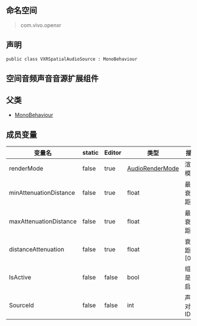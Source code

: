 ## 命名空间
>com.vivo.openxr

## 声明
```CSharp
public class VXRSpatialAudioSource : MonoBehaviour

```

空间音频声音音源扩展组件
---------------------

## 父类
* [MonoBehaviour](https://docs.unity3d.com/2018.3/Documentation/ScriptReference/MonoBehaviour.html)

## 成员变量
变量名 | static |Editor | 类型| 描述
------ | ------ | ------ | ------ |  ------ 
 renderMode | false | true  | [AudioRenderMode](AudioRenderMode.md) | 渲染模式
 minAttenuationDistance | false | true  | float | 最小衰减距离
 maxAttenuationDistance | false | true  | float | 最大衰减距离
 distanceAttenuation | false | true  | float | 衰减距离[0,1]
 IsActive | false | false  | bool | 组件是否启用
 SourceId | false | false  | int | 声源对象ID

